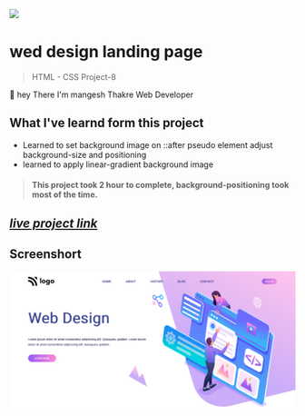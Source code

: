 ![](https://img.shields.io/badge/Live%20Project%208-Wev%20Design%20Landing%20Page-brightgreen)

# wed design landing page
> HTML - CSS Project-8 

🙌 hey There I'm mangesh Thakre Web Developer 
##  What I've learnd form this project 
 
 - Learned to set background image on ::after pseudo element 
 adjust background-size and positioning
 - learned to apply linear-gradient background image

> #### This project took 2 hour to complete, background-positioning took most of the time.  

 ##  _[live project link](https://full-stack-js-html-css-project-8.netlify.app/ "HTML-CSS_Project-8" )_

## Screenshort
![alt text](https://github.com/MangeshThakre/HTML-CSS-Project-8/blob/master/project-8.png)

